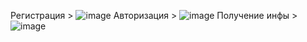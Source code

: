 Регистрация >  ![image](https://github.com/user-attachments/assets/3b671825-84c8-47d8-9ee1-df25e0c83cbd)
Авторизация >  ![image](https://github.com/user-attachments/assets/e1073e1c-befe-41b4-9296-8cee99c871bf)
Получение инфы >  ![image](https://github.com/user-attachments/assets/38ea79a6-d448-4e6c-a931-96ad0ff4971e)



